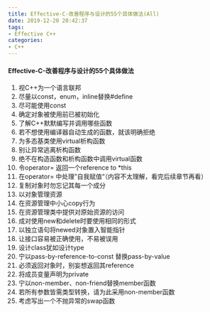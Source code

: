 ```yaml
---
title: Effective-C-改善程序与设计的55个具体做法(All)
date: 2019-12-20 20:42:37
tags:
- Effective C++
categories:
- C++
---
```


#### Effective-C-改善程序与设计的55个具体做法

1. 视C++为一个语言联邦
2. 尽量以const，enum，inline替换#define
3. 尽可能使用const
4. 确定对象被使用前已被初始化
5. 了解C++默默编写并调用哪些函数
6. 若不想使用编译器自动生成的函数，就该明确拒绝
7. 为多态基类使用virtual析构函数
8. 别让异常逃离析构函数
9. 绝不在构造函数和析构函数中调用virtual函数
10. 令operator= 返回一个reference to *this
11. 在operator= 中处理”自我赋值“（内容不太理解，看完后续章节再看）
12. 复制对象时勿忘记其每一个成分
13. 以对象管理资源
14. 在资源管理中小心copy行为
15. 在资源管理类中提供对原始资源的访问
16. 成对使用new和delete时要使用相同的形式
17. 以独立语句将newed对象置入智能指针
18. 让接口容易被正确使用，不易被误用
19. 设计class犹如设计type
20. 宁以pass-by-reference-to-const 替换pass-by-value
21. 必须返回对象时，别妄想返回其reference
22. 将成员变量声明为private
23. 宁以non-member、non-friend替换member函数
24. 若所有参数皆需类型转换，请为此采用non-member函数
25. 考虑写出一个不抛异常的swap函数